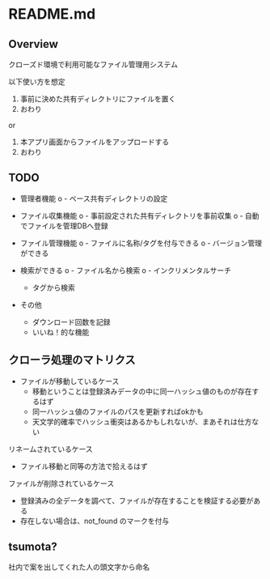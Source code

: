 README.md
========

Overview
---------

クローズド環境で利用可能なファイル管理用システム

以下使い方を想定

1. 事前に決めた共有ディレクトリにファイルを置く
2. おわり

or

1. 本アプリ画面からファイルをアップロードする
2. おわり


TODO
-----

- 管理者機能
o  - ベース共有ディレクトリの設定

- ファイル収集機能
o  - 事前設定された共有ディレクトリを事前収集
o  - 自動でファイルを管理DBへ登録

- ファイル管理機能
o  - ファイルに名称/タグを付与できる
o  - バージョン管理ができる

- 検索ができる
o  - ファイル名から検索
o  - インクリメンタルサーチ
  - タグから検索

- その他
  - ダウンロード回数を記録
  - いいね！的な機能


クローラ処理のマトリクス
---------------------

- ファイルが移動しているケース
  - 移動ということは登録済みデータの中に同一ハッシュ値のものが存在するはず
  - 同一ハッシュ値のファイルのパスを更新すればokかも
  - 天文学的確率でハッシュ衝突はあるかもしれないが、まあそれは仕方ない


リネームされているケース
  - ファイル移動と同等の方法で拾えるはず

ファイルが削除されているケース
- 登録済みの全データを調べて、ファイルが存在することを検証する必要がある
- 存在しない場合は、not_found のマークを付与



tsumota?
----------

社内で案を出してくれた人の頭文字から命名
